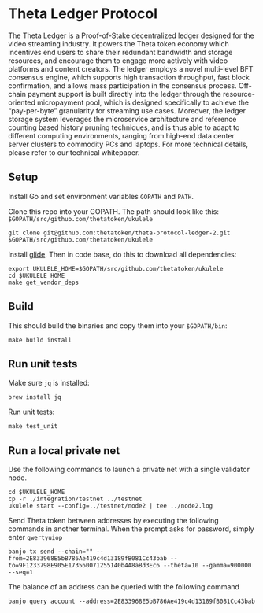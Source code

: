 # Theta Ledger Protocol

The Theta Ledger is a Proof-of-Stake decentralized ledger designed for the video streaming industry. It powers the Theta token economy which incentives end users to share their redundant bandwidth and storage resources, and encourage them to engage more actively with video platforms and content creators. The ledger employs a novel multi-level BFT consensus engine, which supports high transaction throughput, fast block confirmation, and allows mass participation in the consensus process. Off-chain payment support is built directly into the ledger through the resource-oriented micropayment pool, which is designed specifically to achieve the “pay-per-byte” granularity for streaming use cases. Moreover, the ledger storage system leverages the microservice architecture and reference counting based history pruning techniques, and is thus able to adapt to different computing environments, ranging from high-end data center server clusters to commodity PCs and laptops. For more technical details, please refer to our technical whitepaper.

## Setup

Install Go and set environment variables `GOPATH` and `PATH`.

Clone this repo into your GOPATH. The path should look like this: `$GOPATH/src/github.com/thetatoken/ukulele`

```
git clone git@github.com:thetatoken/theta-protocol-ledger-2.git $GOPATH/src/github.com/thetatoken/ukulele
```

Install [glide](https://github.com/Masterminds/glide). Then in code base, do this to download all dependencies:

```
export UKULELE_HOME=$GOPATH/src/github.com/thetatoken/ukulele
cd $UKULELE_HOME
make get_vendor_deps
```

## Build
This should build the binaries and copy them into your `$GOPATH/bin`:
```
make build install
```

## Run unit tests
Make sure `jq` is installed:
```
brew install jq
```
Run unit tests:
```
make test_unit
```
## Run a local private net
Use the following commands to launch a private net with a single validator node.
```
cd $UKULELE_HOME
cp -r ./integration/testnet ../testnet
ukulele start --config=../testnet/node2 | tee ../node2.log
```
Send Theta token between addresses by executing the following commands in another terminal. When the prompt asks for password, simply enter `qwertyuiop`
```
banjo tx send --chain="" --from=2E833968E5bB786Ae419c4d13189fB081Cc43bab --to=9F1233798E905E173560071255140b4A8aBd3Ec6 --theta=10 --gamma=900000 --seq=1
```
The balance of an address can be queried with the following command
```
banjo query account --address=2E833968E5bB786Ae419c4d13189fB081Cc43bab
```



